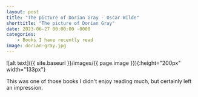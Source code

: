 ```yaml
---
layout: post
title: "The picture of Dorian Gray - Oscar Wilde"
shorttitle: "The picture of Dorian Gray"
date: 2023-06-27 00:00:00 -0000
categories: 
    - Books I have recently read
image: dorian-gray.jpg
---
```


![alt text]({{ site.baseurl }}/images/{{ page.image }}){:height="200px" width="133px"}

This was one of those books I didn't enjoy reading much, but certainly left an impression.
